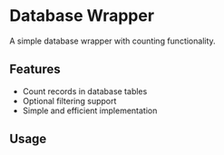 # Database Wrapper

A simple database wrapper with counting functionality.

## Features

- Count records in database tables
- Optional filtering support
- Simple and efficient implementation

## Usage